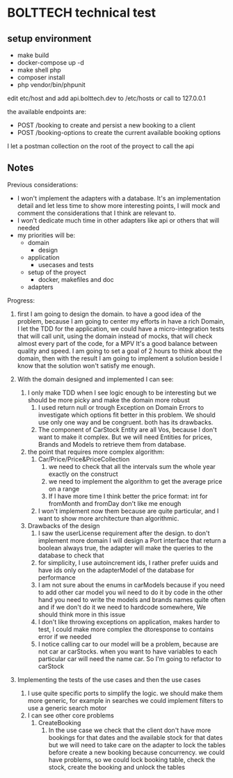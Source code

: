 # BOLTTECH technical test

## setup environment

* make build
* docker-compose up -d
* make shell php
* composer install
* php vendor/bin/phpunit


edit etc/host and add api.bolttech.dev to /etc/hosts or call to 127.0.0.1

the available endpoints are:
* POST /booking to create and persist a new booking to a client
* POST /booking-options to create the current available booking options


I let a postman collection on the root of the proyect to call the api

## Notes


Previous considerations:
* I won't implement the adapters with a database. It's an implementation detail and let less time to show more interesting points, I will mock and comment the considerations that I think are relevant to.
* I won't dedicate much time in other adapters like api or others that will needed
* my priorities will be:
  * domain
    * design
  * application
    * usecases and tests
  * setup of the proyect
    * docker, makefiles and doc
  * adapters


Progress:

1. first I am going to design the domain. to have a good idea of the problem, because I am going to center my efforts in have a rich Domain, I let the TDD for the application, we could have a micro-integration tests that will call unit, using the domain instead of mocks, that will check almost every part of the code, for a MPV It's a good balance between quality and speed. I am going to set a goal of 2 hours to think about the domain, then with the result I am going to implement a solution beside I know that the solution won't satisfy me enough. 

2. With the domain designed and implemented I can see:
   1. I only make TDD when I see logic enough to be interesting but we should be more picky and make the domain more robust
      1. I used return null or trough Exception on Domain Errors to investigate which options fit better in this problem. We should use only one way and be congruent. both has its drawbacks.
      2. The component of CarStock Entity are all Vos, because I don't want to make it complex. But we will need Entities for prices, Brands and Models to retrieve them from database.
   2. the point that requires more complex algorithm:
      1. Car/Price/Price&PriceCollection
         1. we need to check that all the intervals sum the whole year exactly on the construct
         2. we need to implement the algorithm to get the average price on a range
         3. If I have more time I think better the price format: int for fromMonth and fromDay don't like me enough
      2. I won't implement now them because are quite particular, and I want to show more architecture than algorithmic.
   3. Drawbacks of the design
      1. I saw the userLicense requirement after the design. to don't implement more domain I will design a Port interface that return a boolean always true, the adapter will make the queries to the database to check that
      2. for simplicity, I use autoincrement ids, I rather prefer uuids and have ids only on the adapterModel of the database for performance
      3. I am not sure about the enums in carModels because if you need to add other car model you wil need to do it by code in the other hand you need to write the models and brands names quite often and if we don't do it we need to hardcode somewhere, We should think more in this issue
      4. I don't like throwing exceptions on application, makes harder to test, I could make more complex the dtoresponse to contains error if we needed
      5. I notice calling car to our model will be a problem, because are not car ar carStocks. when you want to have variables to each particular car will need the name car. So I'm going to refactor to carStock
3. Implementing the tests of the use cases and then the use cases
   1. I use quite specific ports to simplify the logic. we should make them more generic, for example in searches we could implement filters to use a generic search motor
   2. I can see other core problems
      1. CreateBooking
         1. In the use case we check that the client don't have more bookings for that dates and the available stock for that dates but we will need to take care on the adapter to lock the tables before create a new booking because concurrency. we could have problems, so we could lock booking table, check the stock, create the booking and unlock the tables